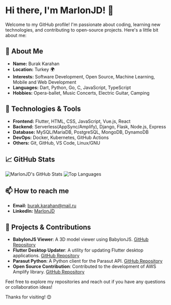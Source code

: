 # Hi there, I'm MarlonJD! 👋

Welcome to my GitHub profile! I'm passionate about coding, learning new technologies, and contributing to open-source projects. Here's a little bit about me:

## 🚀 About Me
- **Name:** Burak Karahan
- **Location:** Turkey 🌍
- **Interests:** Software Development, Open Source, Machine Learning, Mobile and Web Development
- **Languages:** Dart, Python, Go, C, JavaScript, TypeScript
- **Hobbies:** Opera-ballet, Music Concerts, Electric Guitar, Camping

## 🔧 Technologies & Tools
- **Frontend:** Flutter, HTML, CSS, JavaScript, Vue.js, React
- **Backend:** Serverless(AppSync/Amplify), Django, Flask, Node.js, Express
- **Database:** MySQL/MariaDB, PostgreSQL, MongoDB, DynamoDB
- **DevOps:** Docker, Kubernetes, GitHub Actions
- **Others:** Git, GitHub, VS Code, Linux/GNU

## 📈 GitHub Stats
![MarlonJD's GitHub Stats](https://github-readme-stats.vercel.app/api?username=MarlonJD&show_icons=true&theme=radical)
![Top Languages](https://github-readme-stats.vercel.app/api/top-langs/?username=MarlonJD&layout=compact&theme=radical)

## 📫 How to reach me
- **Email:** [burak.karahan@mail.ru](mailto:burak.karahan@mail.ru)
- **LinkedIn:** [MarlonJD](https://www.linkedin.com/in/marlonjd/)

## 🌟 Projects & Contributions
- **BabylonJS Viewer**: A 3D model viewer using BabylonJS. [GitHub Repository](https://github.com/MarlonJD/babylonjs_viewer)
- **Flutter Desktop Updater**: A utility for updating Flutter desktop applications. [GitHub Repository](https://github.com/MarlonJD/flutter_desktop_updater)
- **Parasut Python**: A Python client for the Parasut API. [GitHub Repository](https://github.com/MarlonJD/parasut-python)
- **Open Source Contribution**: Contributed to the development of AWS Amplify library. [GitHub Repository](https://github.com/MarlonJD?tab=overview&from=2024-10-01&to=2024-10-31&org=aws-amplify)

Feel free to explore my repositories and reach out if you have any questions or collaboration ideas!

Thanks for visiting! 😊
